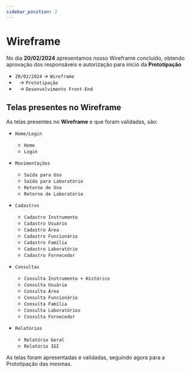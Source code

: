 ```yaml
---
sidebar_position: 2
---
```


# Wireframe

No dia **20/02/2024** apresentamos nosso Wireframe concluído, obtendo aprovação dos responsáveis e autorização para ínicio da **Prototipação**

- `20/02/2024` → `Wireframe`
- ` ` → `Prototipação`
- ` ` → `Desenvolvimento Front-End`

## Telas presentes no Wireframe

As telas presentes no **Wireframe** e que foram validadas, são:

- `Home/Login`
    - `Home`
    - `Login`

- `Movimentações`
    - `Saída para Uso`
    - `Saída para Laboratório`
    - `Retorno de Uso`
    - `Retorno de Laboratório`

- `Cadastros`
    - `Cadastro Instrumento`
    - `Cadastro Usuário`
    - `Cadastro Área`
    - `Cadastro Funcionário`
    - `Cadastro Família`
    - `Cadastro Laboratório`
    - `Cadastro Fornecedor`

- `Consultas`
    - `Consulta Instrumento + Histórico`
    - `Consulta Usuário`
    - `Consulta Área`
    - `Consulta Funcionário`
    - `Consulta Família`
    - `Consulta Laboratórios`
    - `Consulta Fornecedor`

- `Relatórios`
    - `Relatório Geral`
    - `Relatório IGI`

As telas foram apresentadas e validadas, seguindo agora para a Prototipação das mesmas.
